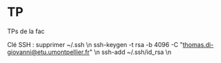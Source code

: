 # TP
TPs de la fac

Clé SSH :
supprimer ~/.ssh \n
ssh-keygen -t rsa -b 4096 -C "thomas.di-giovanni@etu.umontpellier.fr" \n
ssh-add ~/.ssh/id_rsa \n
